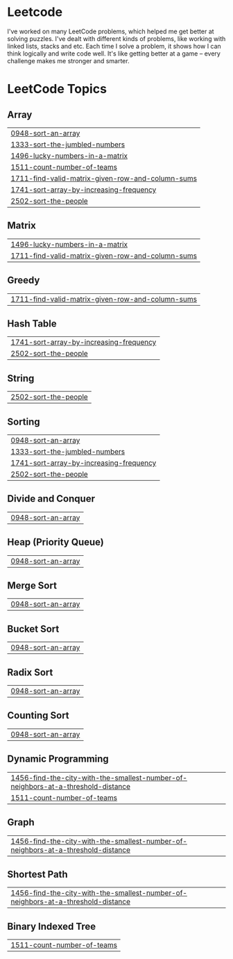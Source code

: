 # Leetcode
I've worked on many LeetCode problems, which helped me get better at solving puzzles. I've dealt with different kinds of problems, like working with linked lists, stacks  and etc. Each time I solve a problem, it shows how I can think logically and write code well. It's like getting better at a game – every challenge makes me stronger and smarter.

<!---LeetCode Topics Start-->
# LeetCode Topics
## Array
|  |
| ------- |
| [0948-sort-an-array](https://github.com/ak1143/Leetcode/tree/master/0948-sort-an-array) |
| [1333-sort-the-jumbled-numbers](https://github.com/ak1143/Leetcode/tree/master/1333-sort-the-jumbled-numbers) |
| [1496-lucky-numbers-in-a-matrix](https://github.com/ak1143/Leetcode/tree/master/1496-lucky-numbers-in-a-matrix) |
| [1511-count-number-of-teams](https://github.com/ak1143/Leetcode/tree/master/1511-count-number-of-teams) |
| [1711-find-valid-matrix-given-row-and-column-sums](https://github.com/ak1143/Leetcode/tree/master/1711-find-valid-matrix-given-row-and-column-sums) |
| [1741-sort-array-by-increasing-frequency](https://github.com/ak1143/Leetcode/tree/master/1741-sort-array-by-increasing-frequency) |
| [2502-sort-the-people](https://github.com/ak1143/Leetcode/tree/master/2502-sort-the-people) |
## Matrix
|  |
| ------- |
| [1496-lucky-numbers-in-a-matrix](https://github.com/ak1143/Leetcode/tree/master/1496-lucky-numbers-in-a-matrix) |
| [1711-find-valid-matrix-given-row-and-column-sums](https://github.com/ak1143/Leetcode/tree/master/1711-find-valid-matrix-given-row-and-column-sums) |
## Greedy
|  |
| ------- |
| [1711-find-valid-matrix-given-row-and-column-sums](https://github.com/ak1143/Leetcode/tree/master/1711-find-valid-matrix-given-row-and-column-sums) |
## Hash Table
|  |
| ------- |
| [1741-sort-array-by-increasing-frequency](https://github.com/ak1143/Leetcode/tree/master/1741-sort-array-by-increasing-frequency) |
| [2502-sort-the-people](https://github.com/ak1143/Leetcode/tree/master/2502-sort-the-people) |
## String
|  |
| ------- |
| [2502-sort-the-people](https://github.com/ak1143/Leetcode/tree/master/2502-sort-the-people) |
## Sorting
|  |
| ------- |
| [0948-sort-an-array](https://github.com/ak1143/Leetcode/tree/master/0948-sort-an-array) |
| [1333-sort-the-jumbled-numbers](https://github.com/ak1143/Leetcode/tree/master/1333-sort-the-jumbled-numbers) |
| [1741-sort-array-by-increasing-frequency](https://github.com/ak1143/Leetcode/tree/master/1741-sort-array-by-increasing-frequency) |
| [2502-sort-the-people](https://github.com/ak1143/Leetcode/tree/master/2502-sort-the-people) |
## Divide and Conquer
|  |
| ------- |
| [0948-sort-an-array](https://github.com/ak1143/Leetcode/tree/master/0948-sort-an-array) |
## Heap (Priority Queue)
|  |
| ------- |
| [0948-sort-an-array](https://github.com/ak1143/Leetcode/tree/master/0948-sort-an-array) |
## Merge Sort
|  |
| ------- |
| [0948-sort-an-array](https://github.com/ak1143/Leetcode/tree/master/0948-sort-an-array) |
## Bucket Sort
|  |
| ------- |
| [0948-sort-an-array](https://github.com/ak1143/Leetcode/tree/master/0948-sort-an-array) |
## Radix Sort
|  |
| ------- |
| [0948-sort-an-array](https://github.com/ak1143/Leetcode/tree/master/0948-sort-an-array) |
## Counting Sort
|  |
| ------- |
| [0948-sort-an-array](https://github.com/ak1143/Leetcode/tree/master/0948-sort-an-array) |
## Dynamic Programming
|  |
| ------- |
| [1456-find-the-city-with-the-smallest-number-of-neighbors-at-a-threshold-distance](https://github.com/ak1143/Leetcode/tree/master/1456-find-the-city-with-the-smallest-number-of-neighbors-at-a-threshold-distance) |
| [1511-count-number-of-teams](https://github.com/ak1143/Leetcode/tree/master/1511-count-number-of-teams) |
## Graph
|  |
| ------- |
| [1456-find-the-city-with-the-smallest-number-of-neighbors-at-a-threshold-distance](https://github.com/ak1143/Leetcode/tree/master/1456-find-the-city-with-the-smallest-number-of-neighbors-at-a-threshold-distance) |
## Shortest Path
|  |
| ------- |
| [1456-find-the-city-with-the-smallest-number-of-neighbors-at-a-threshold-distance](https://github.com/ak1143/Leetcode/tree/master/1456-find-the-city-with-the-smallest-number-of-neighbors-at-a-threshold-distance) |
## Binary Indexed Tree
|  |
| ------- |
| [1511-count-number-of-teams](https://github.com/ak1143/Leetcode/tree/master/1511-count-number-of-teams) |
<!---LeetCode Topics End-->